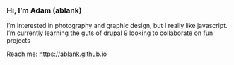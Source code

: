 ### Hi, I’m Adam (ablank)
I’m interested in photography and graphic design, but I really like javascript.
I’m currently learning the guts of drupal 9
looking to collaborate on fun projects

Reach me: https://ablank.github.io
